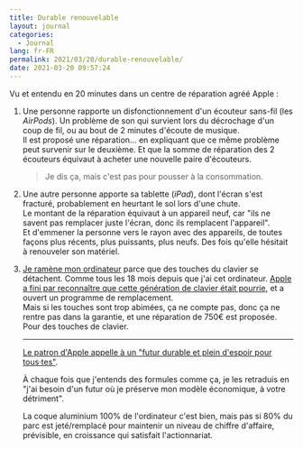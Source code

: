 ```yaml
---
title: Durable renouvelable
layout: journal
categories:
  - Journal
lang: fr-FR
permalink: 2021/03/20/durable-renouvelable/
date: 2021-03-20 09:57:24
---
```


Vu et entendu en 20 minutes dans un centre de réparation agréé Apple :

1. Une personne rapporte un disfonctionnement d'un écouteur sans-fil (les _AirPods_). Un problème de son qui survient lors du décrochage d'un coup de fil, ou au bout de 2 minutes d'écoute de musique.<br>
	 Il est proposé une réparation… en expliquant que ce même problème peut survenir sur le deuxième. Et que la somme de réparation des 2 écouteurs équivaut à acheter une nouvelle paire d'écouteurs.<br>
	 > Je dis ça, mais c'est pas pour pousser à la consommation.
2. Une autre personne apporte sa tablette (_iPad_), dont l'écran s'est fracturé, probablement en heurtant le sol lors d'une chute.<br>
	 Le montant de la réparation équivaut à un appareil neuf, car "ils ne savent pas remplacer juste l'écran, donc ils remplacent l'appareil".<br>
	 Et d'emmener la personne vers le rayon avec des appareils, de toutes façons plus récents, plus puissants, plus neufs. Des fois qu'elle hésitait à renouveler son matériel.
3. [Je ramène mon ordinateur](https://twitter.com/oncletom/status/1372250885733105667) parce que des touches du clavier se détachent. Comme tous les 18 mois depuis que j'ai cet ordinateur. [Apple a fini par reconnaître que cette génération de clavier était pourrie](https://loanpride.com/apple-admits-embarrassing-flaw-macbook-laptops/), et a ouvert un programme de remplacement.<br>
	 Mais si les touches sont trop abimées, ça ne compte pas, donc ça ne rentre pas dans la garantie, et une réparation de 750€ est proposée. Pour des touches de clavier.
	 
	 ---
	 
	 [Le patron d'Apple appelle à un "futur durable et plein d'espoir pour tous·tes"](https://www.macrumors.com/2021/03/19/tim-cook-durable-and-hopeful-future-op-ed/).
	 
	 À chaque fois que j'entends des formules comme ça, je les retraduis en "j'ai besoin d'un futur où je préserve mon modèle économique, à votre détriment".
	 
	 La coque aluminium 100% de l'ordinateur c'est bien, mais pas si 80% du parc est jeté/remplacé pour maintenir un niveau de chiffre d'affaire, prévisible, en croissance qui satisfait l'actionnariat.